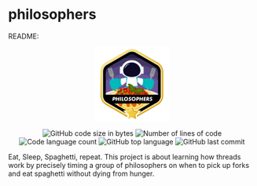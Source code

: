# philosophers
README:
  <p align="center">
  <img src="https://github.com/mcombeau/mcombeau/blob/main/42_badges/philosophersm.png" alt="philosophers 42 project badge"/>
  </p>
 <p align="center">
	<!-- https://badge42.vercel.app/ -->
  </p>

<p align="center">
	<img alt="GitHub code size in bytes" src="https://img.shields.io/github/languages/code-size/ken0by/philosophers?color=lightblue" />
	<img alt="Number of lines of code" src="https://img.shields.io/tokei/lines/github/ken0by/philosophers?color=critical" />
	<img alt="Code language count" src="https://img.shields.io/github/languages/count/ken0by/philosophers?color=yellow" />
	<img alt="GitHub top language" src="https://img.shields.io/github/languages/top/ken0by/philosophers?color=blue" />
	<img alt="GitHub last commit" src="https://img.shields.io/github/last-commit/ken0by/philosophers?color=green" />
</p>

Eat, Sleep, Spaghetti, repeat. This project is about learning how threads work by precisely timing a group of philosophers on when to pick up forks and eat spaghetti without dying from hunger.
